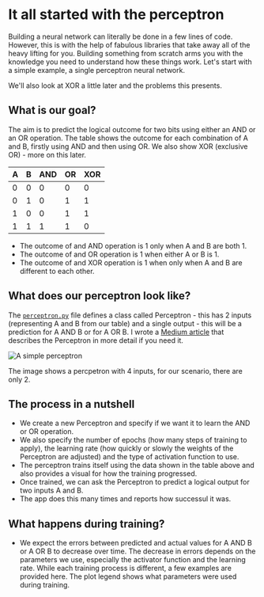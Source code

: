 # It all started with the perceptron
Building a neural network can literally be done in a few lines of code. However, this is with the help of fabulous libraries that take away all of the heavy lifting for you. Building something from scratch arms you with the knowledge you need to understand how these things work. Let's start with a simple example, a single perceptron neural network.

We'll also look at XOR a little later and the problems this presents. 

## What is our goal?
The aim is to predict the logical outcome for two bits using either an AND or an OR operation. The table shows the outcome for each combination of A and B, firstly using AND and then using OR. We also show XOR (exclusive OR) - more on this later.

| A | B | AND | OR | XOR |
| --- | --- | --- | --- | --- |
| 0 | 0 | 0 | 0 | 0 |
| 0 | 1 | 0 | 1 | 1 |
| 1 | 0 | 0 | 1 | 1 |
| 1 | 1 | 1 | 1 | 0 |

- The outcome of and AND operation is 1 only when A and B are both 1.
- The outcome of and OR operation is 1 when either A or B is 1.
- The outcome of and XOR operation is 1 when only when A and B are different to each other.

## What does our perceptron look like?
The [`perceptron.py`](perceptron.py) file defines a class called Perceptron - this has 2 inputs (representing A and B from our table) and a single output - this will be a prediction for  A AND B or for A OR B. I wrote a [Medium article](https://medium.com/ai-mind-labs/perceptron-101-the-building-blocks-of-a-neural-network-496f6b9b3826) that describes the Perceptron in more detail if you need it.

![A simple perceptron](https://miro.medium.com/v2/resize:fit:1100/format:webp/1*dsVvCeoxlU4GZ1y701Mo8g.png)

The image shows a percpetron with 4 inputs, for our scenario, there are only 2.

## The process in a nutshell
- We create a new Perceptron and specify if we want it to learn the AND or OR operation.
- We also specify the number of epochs (how many steps of training to apply), the learning rate (how quickly or slowly the weights of the Perceptron are adjusted) and the type of activation function to use.
- The perceptron trains itself using the data shown in the table above and also provides a visual for how the training progressed.
- Once trained, we can ask the Perceptron to predict a logical output for two inputs A and B.
- The app does this many times and reports how successul it was.

## What happens during training?
- We expect the errors between predicted and actual values for A AND B or A OR B to decrease over time. The decrease in errors depends on the parameters we use, especially the activator function and the learning rate. While each training process is different, a few examples are provided here. The plot legend shows what parameters were used during training. 
